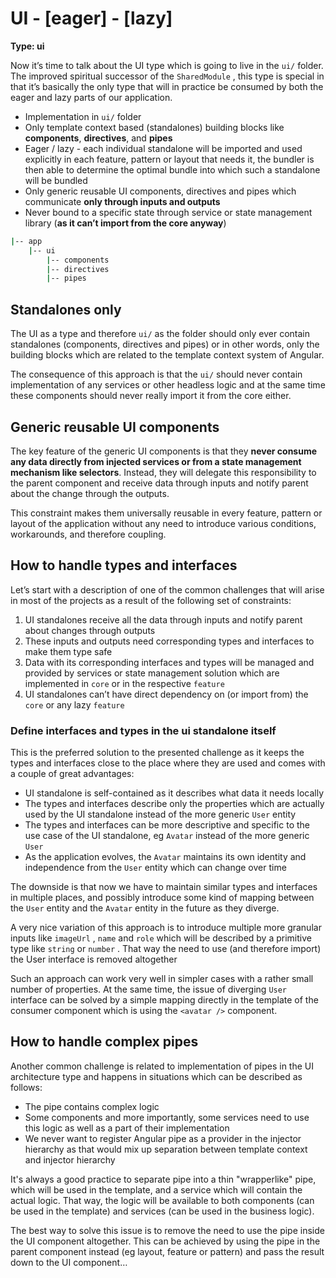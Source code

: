 # UI - [eager] - [lazy]

**Type: ui**

Now it’s time to talk about the UI type which is going to live in the `ui/` folder. The improved spiritual successor of the `SharedModule` , this type is special in that it’s basically the only type that will in practice be consumed by both the eager and lazy parts of our application.

- Implementation in `ui/` folder
- Only template context based (standalones) building blocks like **components**, **directives**, and **pipes**
- Eager / lazy - each individual standalone will be imported and used explicitly in each feature, pattern or layout that needs it, the bundler is then able to determine the optimal bundle into which such a standalone will be bundled
- Only generic reusable UI components, directives and pipes which communicate **only through inputs and outputs**
- Never bound to a specific state through service or state management library (**as it can’t import from the core anyway**)

```bash
|-- app
    |-- ui
        |-- components
        |-- directives
        |-- pipes
```

## Standalones only

The UI as a type and therefore `ui/` as the folder should only ever contain standalones (components, directives and pipes) or in other words, only the building blocks which are related to the template context system of Angular.

The consequence of this approach is that the `ui/` should never contain implementation of any services or other headless logic and at the same time these components should never really import it from the core either.

## Generic reusable UI components

The key feature of the generic UI components is that they **never consume any data directly from injected services or from a state management mechanism like selectors**. Instead, they will delegate this responsibility to the parent component and receive data through inputs and notify parent about the
change through the outputs.

This constraint makes them universally reusable in every feature, pattern or layout of the application without any need to introduce various conditions, workarounds, and therefore coupling.

## How to handle types and interfaces

Let’s start with a description of one of the common challenges that will arise in most of the projects as a result of the following set of constraints:

1. UI standalones receive all the data through inputs and notify parent about changes through outputs
2. These inputs and outputs need corresponding types and interfaces to make them type safe
3. Data with its corresponding interfaces and types will be managed and provided by services or state management solution which are implemented in `core` or in the respective `feature`
4. UI standalones can’t have direct dependency on (or import from) the `core` or any lazy `feature`

### Define interfaces and types in the ui standalone itself

This is the preferred solution to the presented challenge as it keeps the types and interfaces close to the place where they are used and comes with a couple of great advantages:

- UI standalone is self-contained as it describes what data it needs locally
- The types and interfaces describe only the properties which are actually used by the UI standalone instead of the more generic `User` entity
- The types and interfaces can be more descriptive and specific to the use case of the UI standalone, eg `Avatar` instead of the more generic `User`
- As the application evolves, the `Avatar` maintains its own identity and independence from the `User` entity which can change over time

The downside is that now we have to maintain similar types and interfaces in multiple places, and possibly introduce some kind of mapping between the `User` entity and the `Avatar` entity in the future as they diverge.

A very nice variation of this approach is to introduce multiple more granular inputs like `imageUrl` , `name` and `role` which will be described by a primitive type like `string` or `number` . That way the need to use
(and therefore import) the User interface is removed altogether

Such an approach can work very well in simpler cases with a rather small number of properties. At the same time, the issue of diverging `User` interface can be solved by a simple mapping directly in the template of the
consumer component which is using the `<avatar />` component.

## How to handle complex pipes

Another common challenge is related to implementation of pipes in the UI architecture type and happens in situations which can be described as follows:

- The pipe contains complex logic
- Some components and more importantly, some services need to use this logic as well as a part of their implementation
- We never want to register Angular pipe as a provider in the injector hierarchy as that would mix up separation between template context and injector hierarchy

It's always a good practice to separate pipe into a thin "wrapperlike" pipe, which will be used in the template, and a service which will contain the actual logic. That way, the logic will be available
to both components (can be used in the template) and services (can be used in the business logic).

The best way to solve this issue is to remove the need to use the pipe inside the UI component altogether. This can be achieved by using the pipe in the parent component instead (eg layout, feature or pattern) and pass the result down to the UI component…
